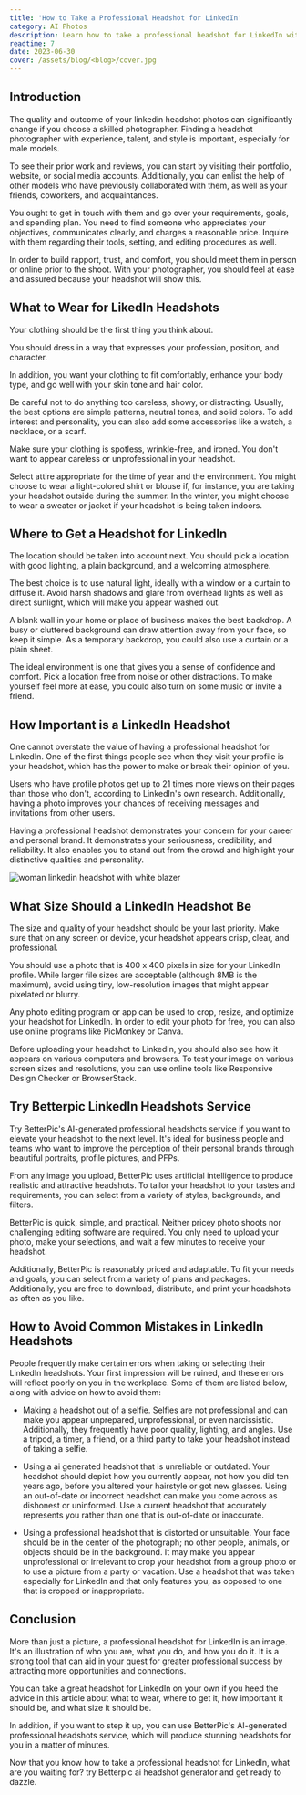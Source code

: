 ```yaml
---
title: 'How to Take a Professional Headshot for LinkedIn'
category: AI Photos
description: Learn how to take a professional headshot for LinkedIn with tips on attire, photographer selection, size, and common mistakes to avoid. Try it today and make a lasting impression!.
readtime: 7
date: 2023-06-30
cover: /assets/blog/<blog>/cover.jpg
---
```

## Introduction
The quality and outcome of your linkedin headshot photos can significantly change if you choose a skilled photographer. Finding a headshot photographer with experience, talent, and style is important, especially for male models.

To see their prior work and reviews, you can start by visiting their portfolio, website, or social media accounts. Additionally, you can enlist the help of other models who have previously collaborated with them, as well as your friends, coworkers, and acquaintances.

You ought to get in touch with them and go over your requirements, goals, and spending plan. You need to find someone who appreciates your objectives, communicates clearly, and charges a reasonable price. Inquire with them regarding their tools, setting, and editing procedures as well.

In order to build rapport, trust, and comfort, you should meet them in person or online prior to the shoot. With your photographer, you should feel at ease and assured because your headshot will show this.

## What to Wear for LikedIn Headshots
Your clothing should be the first thing you think about.

You should dress in a way that expresses your profession, position, and character.

In addition, you want your clothing to fit comfortably, enhance your body type, and go well with your skin tone and hair color.

Be careful not to do anything too careless, showy, or distracting. Usually, the best options are simple patterns, neutral tones, and solid colors. To add interest and personality, you can also add some accessories like a watch, a necklace, or a scarf.

Make sure your clothing is spotless, wrinkle-free, and ironed. You don't want to appear careless or unprofessional in your headshot.

Select attire appropriate for the time of year and the environment. You might choose to wear a light-colored shirt or blouse if, for instance, you are taking your headshot outside during the summer. In the winter, you might choose to wear a sweater or jacket if your headshot is being taken indoors.

## Where to Get a Headshot for LinkedIn
The location should be taken into account next. You should pick a location with good lighting, a plain background, and a welcoming atmosphere.

The best choice is to use natural light, ideally with a window or a curtain to diffuse it. Avoid harsh shadows and glare from overhead lights as well as direct sunlight, which will make you appear washed out.

A blank wall in your home or place of business makes the best backdrop. A busy or cluttered background can draw attention away from your face, so keep it simple. As a temporary backdrop, you could also use a curtain or a plain sheet.

The ideal environment is one that gives you a sense of confidence and comfort. Pick a location free from noise or other distractions. To make yourself feel more at ease, you could also turn on some music or invite a friend.

## How Important is a LinkedIn Headshot
One cannot overstate the value of having a professional headshot for LinkedIn. One of the first things people see when they visit your profile is your headshot, which has the power to make or break their opinion of you.

Users who have profile photos get up to 21 times more views on their pages than those who don't, according to LinkedIn's own research. Additionally, having a photo improves your chances of receiving messages and invitations from other users.

Having a professional headshot demonstrates your concern for your career and personal brand. It demonstrates your seriousness, credibility, and reliability. It also enables you to stand out from the crowd and highlight your distinctive qualities and personality.

![woman linkedin headshot with white blazer](https://www.betterpic.io/_vercel/image?url=/assets/blog/media/model-examples-1/betterpic-generated-headshot-406.jpg&w=768&q=70)

## What Size Should a LinkedIn Headshot Be
The size and quality of your headshot should be your last priority. Make sure that on any screen or device, your headshot appears crisp, clear, and professional.

You should use a photo that is 400 x 400 pixels in size for your LinkedIn profile. While larger file sizes are acceptable (although 8MB is the maximum), avoid using tiny, low-resolution images that might appear pixelated or blurry.

Any photo editing program or app can be used to crop, resize, and optimize your headshot for LinkedIn. In order to edit your photo for free, you can also use online programs like PicMonkey or Canva.

Before uploading your headshot to LinkedIn, you should also see how it appears on various computers and browsers. To test your image on various screen sizes and resolutions, you can use online tools like Responsive Design Checker or BrowserStack.

## Try Betterpic LinkedIn Headshots Service
Try BetterPic's AI-generated professional headshots service if you want to elevate your headshot to the next level. It's ideal for business people and teams who want to improve the perception of their personal brands through beautiful portraits, profile pictures, and PFPs.

From any image you upload, BetterPic uses artificial intelligence to produce realistic and attractive headshots. To tailor your headshot to your tastes and requirements, you can select from a variety of styles, backgrounds, and filters.

BetterPic is quick, simple, and practical. Neither pricey photo shoots nor challenging editing software are required. You only need to upload your photo, make your selections, and wait a few minutes to receive your headshot.

Additionally, BetterPic is reasonably priced and adaptable.
To fit your needs and goals, you can select from a variety of plans and packages. Additionally, you are free to download, distribute, and print your headshots as often as you like.

## How to Avoid Common Mistakes in LinkedIn Headshots
People frequently make certain errors when taking or selecting their LinkedIn headshots. Your first impression will be ruined, and these errors will reflect poorly on you in the workplace. Some of them are listed below, along with advice on how to avoid them:

- Making a headshot out of a selfie. Selfies are not professional and can make you appear unprepared, unprofessional, or even narcissistic. Additionally, they frequently have poor quality, lighting, and angles. Use a tripod, a timer, a friend, or a third party to take your headshot instead of taking a selfie.


- Using a ai generated headshot that is unreliable or outdated. Your headshot should depict how you currently appear, not how you did ten years ago, before you altered your hairstyle or got new glasses. Using an out-of-date or incorrect headshot can make you come across as dishonest or uninformed. Use a current headshot that accurately represents you rather than one that is out-of-date or inaccurate.


- Using a professional headshot that is distorted or unsuitable. Your face should be in the center of the photograph; no other people, animals, or objects should be in the background. It may make you appear unprofessional or irrelevant to crop your headshot from a group photo or to use a picture from a party or vacation. Use a headshot that was taken especially for LinkedIn and that only features you, as opposed to one that is cropped or inappropriate.

## Conclusion
More than just a picture, a professional headshot for LinkedIn is an image. It's an illustration of who you are, what you do, and how you do it. It is a strong tool that can aid in your quest for greater professional success by attracting more opportunities and connections.

You can take a great headshot for LinkedIn on your own if you heed the advice in this article about what to wear, where to get it, how important it should be, and what size it should be.

In addition, if you want to step it up, you can use BetterPic's AI-generated professional headshots service, which will produce stunning headshots for you in a matter of minutes.

Now that you know how to take a professional headshot for LinkedIn, what are you waiting for? try Betterpic ai headshot generator and get ready to dazzle.